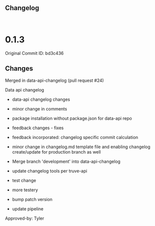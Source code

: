 ## Changelog

<br/>

# 0.1.3

Original Commit ID: bd3c436

## Changes
Merged in data-api-changelog (pull request #24)

Data api changelog

- data-api changelog changes

- minor change in comments

- package installation without package.json for data-api repo

- feedback changes - fixes

- feedback incorporated: changelog specific commit calculation

- minor change in changelog.md template file and enabling changelog create&#x2F;update for production branch as well

- Merge branch &#39;development&#39; into data-api-changelog

- update changelog tools per truve-api

- test change

- more testery

- bump patch version

- update pipeline

Approved-by: Tyler
